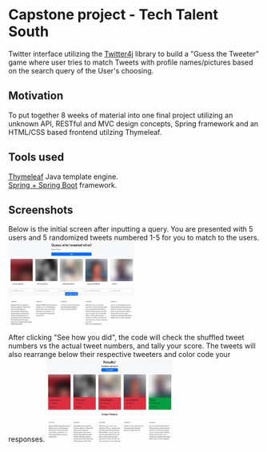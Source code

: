 # Capstone project - Tech Talent South
Twitter interface utilizing the [Twitter4j](http://twitter4j.org/en/index.html) library to build a  "Guess the Tweeter" game where user tries to match Tweets with profile names/pictures based on the search query of the User's choosing.   


## Motivation
To put together 8 weeks of material into one final project utilizing an unknown API, RESTful and MVC design concepts, Spring framework and an HTML/CSS based frontend utilzing Thymeleaf. 


## Tools used
[Thymeleaf](https://www.thymeleaf.org/) Java template engine.  
[Spring + Spring Boot](https://spring.io/projects/spring-boot) framework.

## Screenshots
Below is the initial screen after inputting a query. You are presented with 5 users and 5 randomized tweets numbered 1-5 for you to match to the users. 
<img src="https://github.com/WGlaser/TTSTwitterCapstone/blob/master/Readme1.jpg" width=50% height=50%>

After clicking "See how you did", the code will check the shuffled tweet numbers vs the actual tweet numbers, and tally your score. The tweets will also rearrange below their respective tweeters and color code your responses.
<img src="https://github.com/WGlaser/TTSTwitterCapstone/blob/master/Readme2.jpg" width=50% height=50%>




